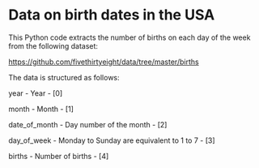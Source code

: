 # Data on birth dates in the USA
This Python code extracts the number of births on each day of the week from the following dataset:

https://github.com/fivethirtyeight/data/tree/master/births


The data is structured as follows:

year - Year - [0]

month - Month - [1]

date_of_month - Day number of the month - [2]

day_of_week - Monday to Sunday are equivalent to 1 to 7 - [3]

births - Number of births - [4]
